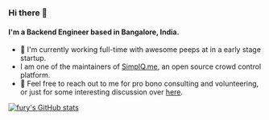 ### Hi there 👋

#### I'm a Backend Engineer based in Bangalore, India.

- 🏢 I'm currently working full-time with awesome peeps at in a early stage startup.
- I am one of the maintainers of [SimplQ.me](https://www.simplq.me/), an open source crowd control platform.
- 💬 Feel free to reach out to me for pro bono consulting and volunteering, or just for some interesting discussion over [here](https://www.hiretheauthor.com/test). 

[![fury's GitHub stats](https://github-readme-stats.vercel.app/api?username=daltonfury42)](https://github.com/anuraghazra/github-readme-stats)
